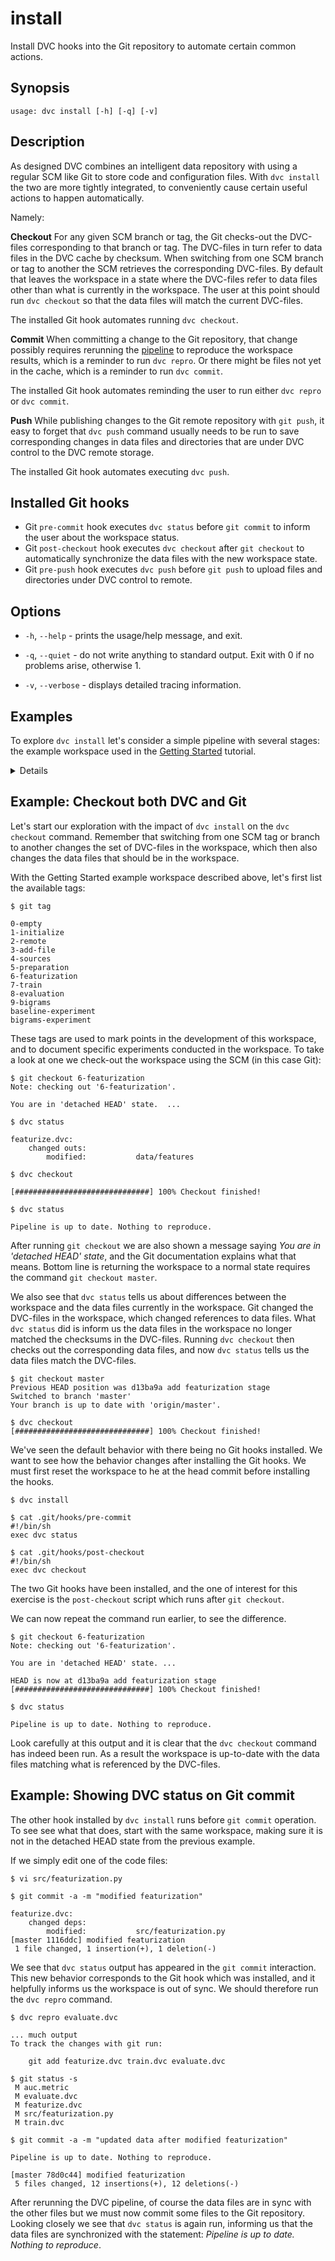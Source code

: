 # install

Install DVC hooks into the Git repository to automate certain common actions.

## Synopsis

```usage
usage: dvc install [-h] [-q] [-v]
```

## Description

As designed DVC combines an intelligent data repository with using a regular SCM
like Git to store code and configuration files. With `dvc install` the two are
more tightly integrated, to conveniently cause certain useful actions to happen
automatically.

Namely:

**Checkout** For any given SCM branch or tag, the Git checks-out the DVC-files
corresponding to that branch or tag. The DVC-files in turn refer to data files
in the DVC cache by checksum. When switching from one SCM branch or tag to
another the SCM retrieves the corresponding DVC-files. By default that leaves
the workspace in a state where the DVC-files refer to data files other than what
is currently in the workspace. The user at this point should run `dvc checkout`
so that the data files will match the current DVC-files.

The installed Git hook automates running `dvc checkout`.

**Commit** When committing a change to the Git repository, that change possibly
requires rerunning the [pipeline](/doc/get-started/pipeline) to
reproduce the workspace results, which is a reminder to run `dvc repro`. Or
there might be files not yet in the cache, which is a reminder to run
`dvc commit`.

The installed Git hook automates reminding the user to run either `dvc repro` or
`dvc commit`.

**Push** While publishing changes to the Git remote repository with `git push`,
it easy to forget that `dvc push` command usually needs to be run to save
corresponding changes in data files and directories that are under DVC control
to the DVC remote storage.

The installed Git hook automates executing `dvc push`.


## Installed Git hooks

- Git `pre-commit` hook executes `dvc status` before `git commit` to inform the
  user about the workspace status.
- Git `post-checkout` hook executes `dvc checkout` after `git checkout` to
  automatically synchronize the data files with the new workspace state.
- Git `pre-push` hook executes `dvc push` before `git push` to upload files
  and directories under DVC control to remote.

## Options

- `-h`, `--help` - prints the usage/help message, and exit.

- `-q`, `--quiet` - do not write anything to standard output. Exit with 0 if no
  problems arise, otherwise 1.

- `-v`, `--verbose` - displays detailed tracing information.

## Examples

To explore `dvc install` let's consider a simple pipeline with several stages:
the example workspace used in the [Getting Started](/doc/get-started) tutorial.

<details>

### Click and expand to setup the project

This step is optional, and you can run it only if you want to run this examples
in your environment. First, you need to download the project:

```dvc
$ git clone https://github.com/iterative/example-get-started
```

Second, let's install the requirements. But before we do that, we **strongly**
recommend creating a virtual environment with
[virtualenv](https://virtualenv.pypa.io/en/stable/) or a similar tool:

```dvc
$ cd example-get-started
$ virtualenv -p python3 .env
$ source .env/bin/activate
```

Now, we can install requirements for the project:

```dvc
$ pip install -r requirements.txt
```

Then download the precomputed data using:

```dvc
$ dvc pull --all-branches --all-tags
```

This data will be retrieved from a preconfigured remote cache.

</details>

## Example: Checkout both DVC and Git

Let's start our exploration with the impact of `dvc install` on the
`dvc checkout` command. Remember that switching from one SCM tag or branch to
another changes the set of DVC-files in the workspace, which then also changes
the data files that should be in the workspace.

With the Getting Started example workspace described above, let's first list the
available tags:

```dvc
$ git tag

0-empty
1-initialize
2-remote
3-add-file
4-sources
5-preparation
6-featurization
7-train
8-evaluation
9-bigrams
baseline-experiment
bigrams-experiment
```

These tags are used to mark points in the development of this workspace, and to
document specific experiments conducted in the workspace. To take a look at one
we check-out the workspace using the SCM (in this case Git):

```dvc
$ git checkout 6-featurization
Note: checking out '6-featurization'.

You are in 'detached HEAD' state.  ...

$ dvc status

featurize.dvc:
    changed outs:
        modified:           data/features

$ dvc checkout

[##############################] 100% Checkout finished!

$ dvc status

Pipeline is up to date. Nothing to reproduce.
```

After running `git checkout` we are also shown a message saying _You are in
'detached HEAD' state_, and the Git documentation explains what that means.
Bottom line is returning the workspace to a normal state requires the command
`git checkout master`.

We also see that `dvc status` tells us about differences between the workspace
and the data files currently in the workspace. Git changed the DVC-files in the
workspace, which changed references to data files. What `dvc status` did is
inform us the data files in the workspace no longer matched the checksums in the
DVC-files. Running `dvc checkout` then checks out the corresponding data files,
and now `dvc status` tells us the data files match the DVC-files.

```dvc
$ git checkout master
Previous HEAD position was d13ba9a add featurization stage
Switched to branch 'master'
Your branch is up to date with 'origin/master'.

$ dvc checkout
[##############################] 100% Checkout finished!
```

We've seen the default behavior with there being no Git hooks installed. We want
to see how the behavior changes after installing the Git hooks. We must first
reset the workspace to he at the head commit before installing the hooks.

```dvc
$ dvc install

$ cat .git/hooks/pre-commit
#!/bin/sh
exec dvc status

$ cat .git/hooks/post-checkout
#!/bin/sh
exec dvc checkout
```

The two Git hooks have been installed, and the one of interest for this exercise
is the `post-checkout` script which runs after `git checkout`.

We can now repeat the command run earlier, to see the difference.

```dvc
$ git checkout 6-featurization
Note: checking out '6-featurization'.

You are in 'detached HEAD' state. ...

HEAD is now at d13ba9a add featurization stage
[##############################] 100% Checkout finished!

$ dvc status

Pipeline is up to date. Nothing to reproduce.
```

Look carefully at this output and it is clear that the `dvc checkout` command
has indeed been run. As a result the workspace is up-to-date with the data files
matching what is referenced by the DVC-files.

## Example: Showing DVC status on Git commit

The other hook installed by `dvc install` runs before `git commit` operation. To
see see what that does, start with the same workspace, making sure it is not in
the detached HEAD state from the previous example.

If we simply edit one of the code files:

```dvc
$ vi src/featurization.py

$ git commit -a -m "modified featurization"

featurize.dvc:
    changed deps:
        modified:           src/featurization.py
[master 1116ddc] modified featurization
 1 file changed, 1 insertion(+), 1 deletion(-)
```

We see that `dvc status` output has appeared in the `git commit` interaction.
This new behavior corresponds to the Git hook which was installed, and it
helpfully informs us the workspace is out of sync. We should therefore run the
`dvc repro` command.

```dvc
$ dvc repro evaluate.dvc

... much output
To track the changes with git run:

    git add featurize.dvc train.dvc evaluate.dvc

$ git status -s
 M auc.metric
 M evaluate.dvc
 M featurize.dvc
 M src/featurization.py
 M train.dvc

$ git commit -a -m "updated data after modified featurization"

Pipeline is up to date. Nothing to reproduce.

[master 78d0c44] modified featurization
 5 files changed, 12 insertions(+), 12 deletions(-)
```

After rerunning the DVC pipeline, of course the data files are in sync with the
other files but we must now commit some files to the Git repository. Looking
closely we see that `dvc status` is again run, informing us that the data files
are synchronized with the statement: _Pipeline is up to date. Nothing to
reproduce_.



